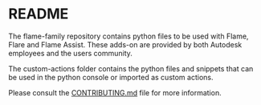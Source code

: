 # README

The flame-family repository contains python files to be used with Flame, Flare and Flame Assist. These adds-on are provided by both Autodesk employees and the users community.

The custom-actions folder contains the python files and snippets that can be used in the python console or imported as custom actions.

Please consult the [CONTRIBUTING.md](/CONTRIBUTING.md) file for more information.
